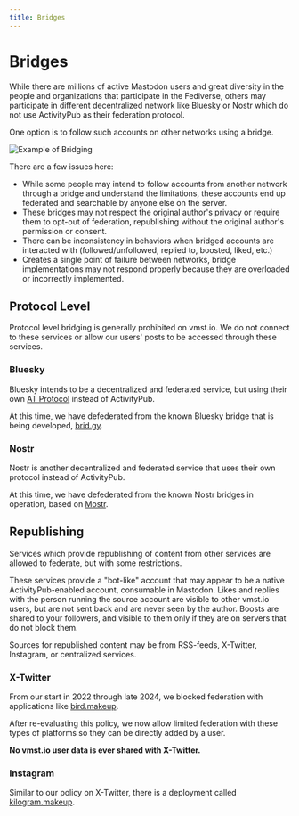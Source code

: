 ```yaml
---
title: Bridges
---
```


# Bridges

While there are millions of active Mastodon users and great diversity in the people and organizations that participate in the Fediverse, others may participate in different decentralized network like Bluesky or Nostr which do not use ActivityPub as their federation protocol.

One option is to follow such accounts on other networks using a bridge.

![Example of Bridging](/bridges.png)

There are a few issues here:

- While some people may intend to follow accounts from another network through a bridge and understand the limitations, these accounts end up federated and searchable by anyone else on the server.
- These bridges may not respect the original author's privacy or require them to opt-out of federation, republishing without the original author's permission or consent.
- There can be inconsistency in behaviors when bridged accounts are interacted with (followed/unfollowed, replied to, boosted, liked, etc.)
- Creates a single point of failure between networks, bridge implementations may not respond properly because they are overloaded or incorrectly implemented.

## Protocol Level

Protocol level bridging is generally prohibited on vmst.io.
We do not connect to these services or allow our users' posts to be accessed through these services.

### Bluesky

Bluesky intends to be a decentralized and federated service, but using their own [AT Protocol](https://atproto.com) instead of ActivityPub.

At this time, we have defederated from the known Bluesky bridge that is being developed, [brid.gy](https://github.com/snarfed/bridgy-fed).

### Nostr

Nostr is another decentralized and federated service that uses their own protocol instead of ActivityPub.

At this time, we have defederated from the known Nostr bridges in operation, based on [Mostr](https://gitlab.com/soapbox-pub/mostr).

## Republishing

Services which provide republishing of content from other services are allowed to federate, but with some restrictions.

These services provide a "bot-like" account that may appear to be a native ActivityPub-enabled account, consumable in Mastodon.
Likes and replies with the person running the source account are visible to other vmst.io users, but are not sent back and are never seen by the author.
Boosts are shared to your followers, and visible to them only if they are on servers that do not block them.

Sources for republished content may be from RSS-feeds, X-Twitter, Instagram, or centralized services.

### X-Twitter

From our start in 2022 through late 2024, we blocked federation with applications like [bird.makeup](https://sr.ht/~cloutier/bird.makeup/).

After re-evaluating this policy, we now allow limited federation with these types of platforms so they can be directly added by a user.

**No vmst.io user data is ever shared with X-Twitter.**

### Instagram

Similar to our policy on X-Twitter, there is a deployment called [kilogram.makeup](https://sr.ht/~cloutier/bird.makeup/).

